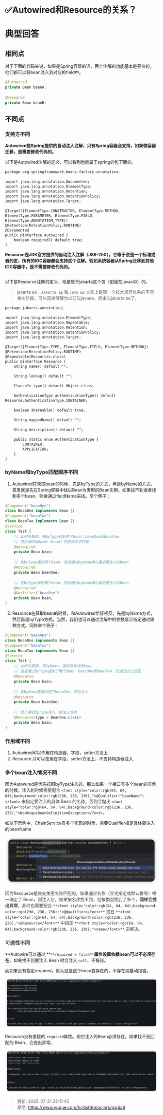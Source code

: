 # ✅Autowired和Resource的关系？

# 典型回答
## 相同点
对于下面的代码来说，如果是Spring容器的话，两个注解的功能基本是等价的，他们都可以将bean注入到对应的field中。

```java
@Autowired
private Bean beanA;

@Resource
private Bean beanB;
```



## 不同点
### 支持方不同
**Autowired是Spring提供的自动注入注解，只有Spring容器会支持，如果做容器迁移，是需要修改代码的。**



以下是Autowired注解的定义，可以看到他是属于spring的包下面的。

```plain
package org.springframework.beans.factory.annotation;

import java.lang.annotation.Documented;
import java.lang.annotation.ElementType;
import java.lang.annotation.Retention;
import java.lang.annotation.RetentionPolicy;
import java.lang.annotation.Target;

@Target({ElementType.CONSTRUCTOR, ElementType.METHOD, ElementType.PARAMETER, ElementType.FIELD, ElementType.ANNOTATION_TYPE})
@Retention(RetentionPolicy.RUNTIME)
@Documented
public @interface Autowired {
    boolean required() default true;
}
```

 

**Resource是JDK官方提供的自动注入注解（JSR-250）。它等于说是一个标准或者约定，所有的IOC容器都会支持这个注解。假如系统容器从Spring迁移到其他IOC容器中，是不需要修改代码的。**

****

以下是Resource注解的定义，他是属于jakarta这个包（旧版在javax中）的。



> jakarta ee：`Jakarta EE` 和 `Java EE` 本质上是同一个技术规范体系的不同命名阶段，可以简单理解为以前叫javaee，后来叫jakarta ee了。
>



```plain
package jakarta.annotation;

import java.lang.annotation.ElementType;
import java.lang.annotation.Repeatable;
import java.lang.annotation.Retention;
import java.lang.annotation.RetentionPolicy;
import java.lang.annotation.Target;

@Target({ElementType.TYPE, ElementType.FIELD, ElementType.METHOD})
@Retention(RetentionPolicy.RUNTIME)
@Repeatable(Resources.class)
public @interface Resource {
    String name() default "";

    String lookup() default "";

    Class<?> type() default Object.class;

    AuthenticationType authenticationType() default Resource.AuthenticationType.CONTAINER;

    boolean shareable() default true;

    String mappedName() default "";

    String description() default "";

    public static enum AuthenticationType {
        CONTAINER,
        APPLICATION;
    }
}
```



### byName和byType匹配顺序不同
1. Autowired在获取bean的时候，先是byType的方式，再是byName的方式。意思就是先在Spring容器中找以Bean为类型的Bean实例，如果找不到或者找到多个bean，则会通过fieldName来找。举个例子：



```java
@Component("beanOne")
class BeanOne implements Bean {}
@Component("beanTwo")
class BeanTwo implements Bean {}
@Service
class Test {
    // 此时会报错，先byType找到两个bean：beanOne和beanTwo
    // 然后通过byName（bean）仍然没办法匹配
	@Autowired
    private Bean bean; 

    // 先byType找到两个bean，然后通过byName确认最后要注入的bean
    @Autowired
    private Bean beanOne;

    // 先byType找到两个bean，然后通过byName确认最后要注入的bean
    @Autowired
    @Qualifier("beanOne")
    private Bean bean;
}
```



2. Resource在获取bean的时候，和Autowired恰好相反，先是byName方式，然后再是byType方式。当然，我们也可以通过注解中的参数显示指定通过哪种方式。同样举个例子：

```java
@Component("beanOne")
class BeanOne implements Bean {}
@Component("beanTwo")
class BeanTwo implements Bean {}
@Service
class Test {
    // 此时会报错，先byName，发现没有找到bean
    // 然后通过byType找到了两个Bean：beanOne和beanTwo，仍然没办法匹配
	@Resource
    private Bean bean; 

    // 先byName直接找到了beanOne，然后注入
    @Resource
    private Bean beanOne;

    // 显示通过byType注入，能注入成功
    @Resource(type = BeanOne.class)
    private Bean bean;
}
```

### 作用域不同
1. Autowired可以作用在构造器，字段，setter方法上
2. Resource 只可以使用在字段，setter方法上，不支持构造器注入



### 多个bean注入情况不同


因为Autowired是优先按照byType注入的，那么如果一个接口有多个bean的实例的时候，注入的时候<font style="color:rgb(64, 64, 64);">需要配合 </font>`<font style="color:rgb(64, 64, 64);background-color:rgb(236, 236, 236);">@Qualifier("beanName")</font>`<font style="color:rgb(64, 64, 64);"> 来指定要注入的具体 Bean 的名称。否则会抛出 </font>`<font style="color:rgb(64, 64, 64);background-color:rgb(236, 236, 236);">NoUniqueBeanDefinitionException</font>`<font style="color:rgb(64, 64, 64);">。</font>

<font style="color:rgb(64, 64, 64);"></font>

如以下示例中，ChainService有多个实现的时候，需要Qualifier指定具体要注入的beanName

![1751381115173-c3d557d3-2507-4a3e-88c0-03f6f1aebe42.png](./img/bnMxR26ecP1-fWTZ/1751381115173-c3d557d3-2507-4a3e-88c0-03f6f1aebe42-661817.png)



<font style="color:rgb(64, 64, 64);">因为Resouece是优先使用名称匹配的。如果通过名称（显式指定或默认推导）唯一确定了 Bean，则注入它。如果按名称找不到，但按类型找到了多个，</font>**<font style="color:rgb(64, 64, 64);">同样会抛出异常</font>**<font style="color:rgb(64, 64, 64);">。此时也需要配合 </font>`**<font style="color:rgb(64, 64, 64);background-color:rgb(236, 236, 236);">@Qualifier</font>**`<font style="color:rgb(64, 64, 64);"> 或在 </font>`**<font style="color:rgb(64, 64, 64);background-color:rgb(236, 236, 236);">@Resource</font>**`<font style="color:rgb(64, 64, 64);"> 中指定 </font>`**<font style="color:rgb(64, 64, 64);background-color:rgb(236, 236, 236);">name</font>**`<font style="color:rgb(64, 64, 64);"> 来解决。</font>

<font style="color:rgb(64, 64, 64);"></font>

### **<font style="color:rgb(64, 64, 64);">可选性不同</font>**


**Autowire可以通过 **`**required = false**`**属性设置依赖bean可以不必须存在**。如果找不到要注入 Bean 时会注入 `null`，不报错。



而如果没有指定required，默认就是这个bean要存在的，不存在则启动报错。

![1751381427105-741ae30f-44fc-4742-9925-127954085ccd.png](./img/bnMxR26ecP1-fWTZ/1751381427105-741ae30f-44fc-4742-9925-127954085ccd-717214.png)



Resource没有直接的 `required`属性。用它注入的Bean必须存在。如果找不到匹配的 Bean，会抛出异常。



![1751381386209-cc2e0400-f7da-4564-ae31-999ee6183730.png](./img/bnMxR26ecP1-fWTZ/1751381386209-cc2e0400-f7da-4564-ae31-999ee6183730-071362.png)



> 更新: 2025-07-21 22:11:45  
> 原文: <https://www.yuque.com/hollis666/oolnrs/gai6a9>